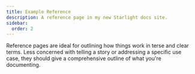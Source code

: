 ```yaml
---
title: Example Reference
description: A reference page in my new Starlight docs site.
sidebar:
  order: 2
---
```


Reference pages are ideal for outlining how things work in terse and clear terms.
Less concerned with telling a story or addressing a specific use case, they should give a comprehensive outline of what you're documenting.
